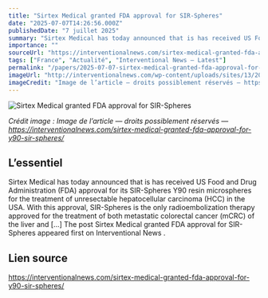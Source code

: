 ```yaml
---
title: "Sirtex Medical granted FDA approval for SIR-Spheres"
date: "2025-07-07T14:26:56.000Z"
publishedDate: "7 juillet 2025"
summary: "Sirtex Medical has today announced that is has received US Food and Drug Administration (FDA) approval for its SIR-Spheres Y90 resin microspheres for the treatment of unresectable hepatocellular carcinoma (HCC) in the USA. With this approval, SIR-Spheres is the only radioembolization therapy approved for the treatment of both metastatic colorectal cancer (mCRC) of the liver and [&#8230;] The post Sirtex Medical granted FDA approval for SIR-Spheres appeared first on Interventional News ."
importance: ""
sourceUrl: "https://interventionalnews.com/sirtex-medical-granted-fda-approval-for-y90-sir-spheres/"
tags: ["France", "Actualité", "Interventional News — Latest"]
permalink: "/papers/2025-07-07-sirtex-medical-granted-fda-approval-for-sir-spheres"
imageUrl: "http://interventionalnews.com/wp-content/uploads/sites/13/2019/04/SIR-microspheres.jpg"
imageCredit: "Image de l’article — droits possiblement réservés — https://interventionalnews.com/sirtex-medical-granted-fda-approval-for-y90-sir-spheres/"
---
```


![Sirtex Medical granted FDA approval for SIR-Spheres](http://interventionalnews.com/wp-content/uploads/sites/13/2019/04/SIR-microspheres.jpg)

*Crédit image : Image de l’article — droits possiblement réservés — https://interventionalnews.com/sirtex-medical-granted-fda-approval-for-y90-sir-spheres/*

## L’essentiel

Sirtex Medical has today announced that is has received US Food and Drug Administration (FDA) approval for its SIR-Spheres Y90 resin microspheres for the treatment of unresectable hepatocellular carcinoma (HCC) in the USA. With this approval, SIR-Spheres is the only radioembolization therapy approved for the treatment of both metastatic colorectal cancer (mCRC) of the liver and [&#8230;] The post Sirtex Medical granted FDA approval for SIR-Spheres appeared first on Interventional News .

## Lien source

https://interventionalnews.com/sirtex-medical-granted-fda-approval-for-y90-sir-spheres/

